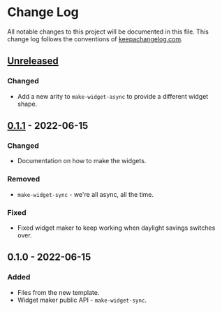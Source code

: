 # Change Log
All notable changes to this project will be documented in this file. This change log follows the conventions of [keepachangelog.com](http://keepachangelog.com/).

## [Unreleased]
### Changed
- Add a new arity to `make-widget-async` to provide a different widget shape.

## [0.1.1] - 2022-06-15
### Changed
- Documentation on how to make the widgets.

### Removed
- `make-widget-sync` - we're all async, all the time.

### Fixed
- Fixed widget maker to keep working when daylight savings switches over.

## 0.1.0 - 2022-06-15
### Added
- Files from the new template.
- Widget maker public API - `make-widget-sync`.

[Unreleased]: https://sourcehost.site/your-name/tp-final/compare/0.1.1...HEAD
[0.1.1]: https://sourcehost.site/your-name/tp-final/compare/0.1.0...0.1.1
